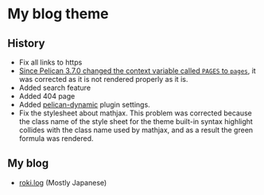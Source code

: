 # My blog theme

## History

* Fix all links to https
* [Since Pelican 3.7.0 changed the context variable called `PAGES` to `pages`](http://docs.getpelican.com/en/stable/changelog.html#id2), it was corrected as it is not rendered properly as it is.
* Added search feature
* Added 404 page
* Added [pelican-dynamic](https://github.com/falgon/pelican_dynamic) plugin settings.
* Fix the stylesheet about mathjax. This problem was corrected because the class name of the style sheet for the theme built-in syntax highlight collides with the class name used by mathjax, and as a result the green formula was rendered.

## My blog
* [roki.log](https://falgon.github.io/roki.log/) (Mostly Japanese)
